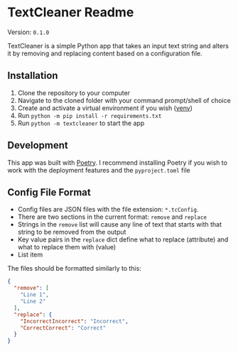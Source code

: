 # TextCleaner Readme
Version: `0.1.0`

TextCleaner is a simple Python app that takes an input text string and alters it by removing and replacing content based on a configuration file. 

## Installation
 1. Clone the repository to your computer
 2. Navigate to the cloned folder with your command prompt/shell of choice
 3. Create and activate a virtual environment if you wish ([venv](https://docs.python.org/3/library/venv.html))
 4. Run `python -m pip install -r requirements.txt`
 5. Run `python -m textcleaner` to start the app

## Development
This app was built with [Poetry](https://python-poetry.org/). I recommend installing Poetry if you wish to work with the deployment features and the `pyproject.toml` file

## Config File Format
 * Config files are JSON files with the file extension: `*.tcConfig`.
 * There are two sections in the current format: `remove` and `replace`
 * Strings in the `remove` list will cause any line of text that starts with that string to be removed from the output 
 * Key value pairs in the `replace` dict define what to replace (attribute) and what to replace them with (value)
 * List item

The files should be formatted similarly to this:
```JSON
{
  "remove": [
    "Line 1",
    "Line 2"
  ],
  "replace": {
    "IncorrectIncorrect": "Incorrect",
    "CorrectCorrect": "Correct"
  }
}
```